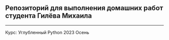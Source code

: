 ## Репозиторий для выполнения домашних работ студента Гилёва Михаила
---
Курс: Углубленный Python 2023 Осень
